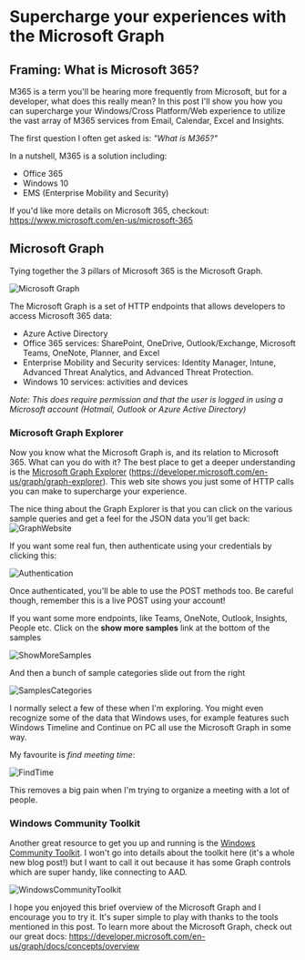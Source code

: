 # Supercharge your experiences with the Microsoft Graph

## Framing: What is Microsoft 365?
M365 is a term you'll be hearing more frequently from Microsoft, but for a developer, what does this really mean? In this post I'll show you how you can supercharge your Windows/Cross Platform/Web experience to utilize the vast array of M365 services from Email, Calendar, Excel and Insights.

The first question I often get asked is: *"What is M365?"*

In a nutshell, M365 is a solution including:
* Office 365
* Windows 10
* EMS (Enterprise Mobility and Security)

If you'd like more details on Microsoft 365, checkout:
https://www.microsoft.com/en-us/microsoft-365


## Microsoft Graph
Tying together the 3 pillars of Microsoft 365 is the Microsoft Graph. 

![Microsoft Graph](/Assets/microsoft_graph.png)

The Microsoft Graph is a set of HTTP endpoints that allows developers to access Microsoft 365 data:
* Azure Active Directory
* Office 365 services: SharePoint, OneDrive, Outlook/Exchange, Microsoft Teams, OneNote, Planner, and Excel
* Enterprise Mobility and Security services: Identity Manager, Intune, Advanced Threat Analytics, and Advanced Threat Protection.
* Windows 10 services: activities and devices

*Note: This does require permission and that the user is logged in using a Microsoft account (Hotmail, Outlook or Azure Active Directory)*

### Microsoft Graph Explorer 
Now you know what the Microsoft Graph is, and its relation to Microsoft 365. What can you do with it? The best place to get a deeper understanding is the [Microsoft Graph Explorer](https://developer.microsoft.com/en-us/graph/graph-explorer) (https://developer.microsoft.com/en-us/graph/graph-explorer). This web site shows you just some of HTTP calls you can make to supercharge your experience.

The nice thing about the Graph Explorer is that you can click on the various sample queries and get a feel for the JSON data you'll get back: 
![GraphWebsite](/Assets/graphWebsite.png "Graph Website")

If you want some real fun, then authenticate using your credentials by clicking this:

![Authentication](/Assets/authenticationScreen.png "Authentication")

Once authenticated, you'll be able to use the POST methods too. Be careful though, remember this is a live POST using your account!

 If you want some more endpoints, like Teams, OneNote, Outlook, Insights, People etc. Click on the **show more samples** link at the bottom of the samples

![ShowMoreSamples](/Assets/showMoreSamples.png "Show more samples")

And then a bunch of sample categories slide out from the right

![SamplesCategories](/Assets/sampleCategories.png "Sample categories")

I normally select a few of these when I'm exploring. You might even recognize some of the data that Windows uses, for example features such Windows Timeline and Continue on PC all use the Microsoft Graph in some way.

My favourite is *find meeting time*:

![FindTime](/Assets/findTime.png "Find time")

This removes a big pain when I'm trying to organize a meeting with a lot of people.

### Windows Community Toolkit
Another great resource to get you up and running is the [Windows Community Toolkit](https://aka.ms/windowstoolkit
). I won't go into details about the toolkit here (it's a whole new blog post!) but I want to call it out because it has some Graph controls which are super handy, like connecting to AAD.

![WindowsCommunityToolkit](/Assets/toolkit.png " Graph Controls")

I hope you enjoyed this brief overview of the Microsoft Graph and I encourage you to try it. It's super simple to play with thanks to the tools mentioned in this post.  To learn more about the Microsoft Graph, check out our great docs:
https://developer.microsoft.com/en-us/graph/docs/concepts/overview
